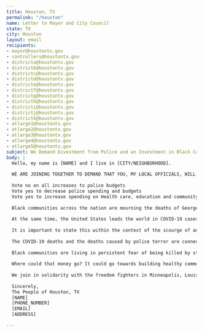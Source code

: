 ```yaml
---
title: Houston, TX
permalink: "/houston"
name: Letter to Mayor and City Council
state: TX
city: Houston
layout: email
recipients:
- mayor@houstontx.gov
- controllers@houstontx.gov
- districta@houstontx.gov
- districtb@houstontx.gov
- districtc@houstontx.gov
- districtd@houstontx.gov
- districte@houstontx.gov
- districtf@houstontx.gov
- districtg@houstontx.gov
- districth@houstontx.gov
- districti@houstontx.gov
- districtj@houstontx.gov
- districtk@houstontx.gov
- atlarge1@houstontx.gov
- atlarge2@houstontx.gov
- atlarge3@houstontx.gov
- atlarge4@houstontx.gov
- atlarge5@houstontx.gov
subject: We Demand Divestment from Police and an Investment in Black Communities
body: |
  Hello, my name is [NAME] and I live in [CITY/NEIGHBORHOOD].
  
  WE ARE JOINING TOGETHER TO DEMAND THAT YOU, MY LOCAL OFFICIALS, WILL: 
  
  Vote no on all increases to police budgets 
  Vote yes to decrease police spending and budgets 
  Vote yes to increase spending on Health care, education and community programs that keep us safe.
  
  Black communities across the nation are mourning the deaths of George Floyd, tortured to death by Minneapolis police, Ahmaud Arbery, a jogger who was killed while running in a residential neighborhood in Brunswick, Georgia, Breonna Taylor an EMT killed while asleep in her bed in Louisville,KY, Dreasjon Reed in Indianapolis and Tony McDade in Tallahassee. Their names are added to a devastatingly long list of Black people who have been killed at the hands of vigilantes or law enforcement. Not to mention the others whose names we don’t yet know, and may never know since they were killed without a camera recording it.
  
  At the same time, the United States leads the world in COVID-19 cases. So far, more than 100,000 people — enough to fill a football stadium– have perished from the virus,with over one million cases confirmed, and those numbers don’t reflect all the people dying from virus-related illnesses. Black people are suffering disproportionately from COVID-19, four times more likely to die than their white neighbors. 
  
  It is important to state this within the context of the scourge of anti-Black police terror and the resulting uprisings taking place across the U.S. 
  
  The COVID-19 deaths and the deaths caused by police terror are connected and consequential to each other. The United States does not have a national healthcare system. Instead, we have the largest military budget in the world, and some of the most well-funded and militarized police departments in the world, too. Policing and militarization overwhelmingly dominate the bulk of national and local budgets. In fact, police and military funding has increased every single year since 1973, and  at the same time, funding for public health decreased every year, crystallized  most recently when the Trump administration eliminated the US Pandemic Response Team in 2018, citing “costs”. 
  
  Black communities are living in persistent fear of being killed by state authorities like police, immigration agents or even white vigilantes who are emboldened by state actors. According to the Urban Institute, in 1977, state and local governments spent $60 billion on police and corrections . In 2017, they spent $194 billion. A 220 percent increase. Despite continued profiling, harassment, terror and killing of Black communities, local and federal decision-makers continue to invest in the police, which leaves Black people vulnerable and our communities no safer.
  
  Where could that money go? It could go towards building healthy communities, to the health of our elders and children,to neighborhood infrastructure, to education, to childcare, to support a vibrant Black future. The possibilities are endless. 
  
  We join in solidarity with the freedom fighters in Minneapolis, Louisville, and across the United States. And we call for the end to police terror. 
  
  Sincerely,
  The People of Houston, TX
  [NAME]
  [PHONE_NUMBER]
  [EMAIL]
  [ADDRESS]

---
```


